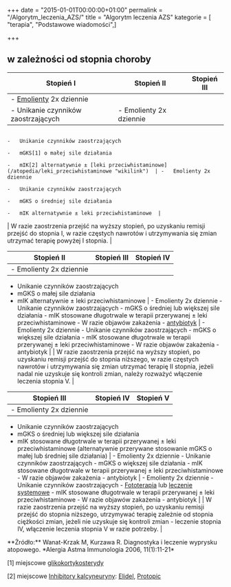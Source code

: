 +++
date = "2015-01-01T00:00:00+01:00"
permalink = "/Algorytm_leczenia_AZS/"
title = "Algorytm leczenia AZS"
kategorie = [ "terapia", "Podstawowe wiadomości",]

+++

w zależności od stopnia choroby
-------------------------------

| Stopień I                                                                                                                                                                        | Stopień II                                                                                | Stopień III                                     |
|----------------------------------------------------------------------------------------------------------------------------------------------------------------------------------|-------------------------------------------------------------------------------------------|-------------------------------------------------|
| -   [Emolienty](/atopedia/Emolienty "wikilink") 2x dziennie
 -   Unikanie czynników zaostrzających                                                                                                                                             | -   Emolienty 2x dziennie
                                                                                                                                                                                    -   Unikanie czynników zaostrzających
                                                                                                                                                                                    -   mGKS[1] o małej sile działania
                                                                                                                                                                                    -   mIK[2] alternatywnie ± [leki przeciwhistaminowe](/atopedia/leki_przeciwhistaminowe "wikilink")  | -   Emolienty 2x dziennie
                                                                                                                                                                                                                                                                                -   Unikanie czynników zaostrzających
                                                                                                                                                                                                                                                                                -   mGKS o średniej sile działania
                                                                                                                                                                                                                                                                                -   mIK alternatywnie ± leki przeciwhistaminowe  |
| W razie zaostrzenia przejść na wyższy stopień, po uzyskaniu remisji przejść do stopnia I, w razie częstych nawrotów i utrzymywania się zmian utrzymać terapię powyżej I stopnia. |

| Stopień II                                                                                                                                                                                                                                                                   | Stopień III                                                                   | Stopień IV                                                                    |
|------------------------------------------------------------------------------------------------------------------------------------------------------------------------------------------------------------------------------------------------------------------------------|-------------------------------------------------------------------------------|-------------------------------------------------------------------------------|
| -   Emolienty 2x dziennie
 -   Unikanie czynników zaostrzających
 -   mGKS o małej sile działania
 -   mIK alternatywnie ± leki przeciwhistaminowe                                                                                                                                                                                                                               | -   Emolienty 2x dziennie
                                                                                                                                                                                                                                                                                -   Unikanie czynników zaostrzających
                                                                                                                                                                                                                                                                                -   mGKS o średniej lub większej sile działania
                                                                                                                                                                                                                                                                                -   mIK stosowane długotrwale w terapii przerywanej ± leki przeciwhistaminowe
                                                                                                                                                                                                                                                                                -   W razie objawów zakażenia - [antybiotyk](/atopedia/antybiotyk "wikilink")           | -   Emolienty 2x dziennie
                                                                                                                                                                                                                                                                                                                                                                -   Unikanie czynników zaostrzających
                                                                                                                                                                                                                                                                                                                                                                -   mGKS o większej sile działania
                                                                                                                                                                                                                                                                                                                                                                -   mIK stosowane długotrwale w terapii przerywanej ± leki przeciwhistaminowe
                                                                                                                                                                                                                                                                                                                                                                -   W razie objawów zakażenia - antybiotyk                                     |
| W razie zaostrzenia przejść na wyższy stopień, po uzyskaniu remisji przejść do stopnia niższego, w razie częstych nawrotów i utrzymywania się zmian utrzymać terapię II stopnia, jeżeli nadal nie uzyskuje się kontroli zmian, należy rozważyć włączenie leczenia stopnia V. |

| Stopień III                                                                                                                                                                                                                                                           | Stopień IV                                                                    | Stopień V                                                                                                        |
|-----------------------------------------------------------------------------------------------------------------------------------------------------------------------------------------------------------------------------------------------------------------------|-------------------------------------------------------------------------------|------------------------------------------------------------------------------------------------------------------|
| -   Emolienty 2x dziennie
 -   Unikanie czynników zaostrzających
 -   mGKS o średniej lub większej sile działania
 -   mIK stosowane długotrwale w terapii przerywanej ± leki przeciwhistaminowe (alternatywnie przerywane stosowanie mGKS o małej lub średniej sile działania)                                                                                                           | -   Emolienty 2x dziennie
                                                                                                                                                                                                                                                                         -   Unikanie czynników zaostrzających
                                                                                                                                                                                                                                                                         -   mGKS o większej sile działania
                                                                                                                                                                                                                                                                         -   mIK stosowane długotrwale w terapii przerywanej ± leki przeciwhistaminowe
                                                                                                                                                                                                                                                                         -   W razie objawów zakażenia - antybiotyk                                     | -   Emolienty 2x dziennie
                                                                                                                                                                                                                                                                                                                                                         -   Unikanie czynników zaostrzających
                                                                                                                                                                                                                                                                                                                                                         -   [Fototerapia](/atopedia/Fototerapia "wikilink") lub [leczenie systemowe](/Leki_immunosupresyjne#Systemowe "wikilink")
                                                                                                                                                                                                                                                                                                                                                         -   mIK stosowane długotrwale w terapii przerywanej ± leki przeciwhistaminowe
                                                                                                                                                                                                                                                                                                                                                         -   W razie objawów zakażenia - antybiotyk                                                                        |
| W razie zaostrzenia przejść na wyższy stopień, po uzyskaniu remisji przejść do stopnia niższego, utrzymywać terapię zależnie od stopnia ciężkości zmian, jeżeli nie uzyskuje się kontroli zmian - leczenie stopnia IV, włączenie leczenia stopnia V w razie potrzeby. |

<references />
**Żródło:** Wanat-Krzak M, Kurzawa R. Diagnostyka i leczenie wyprysku atopowego. *Alergia Astma Immunologia 2006, 11(1):11-21*

 

[1] miejscowe [glikokortykosterydy](/atopedia/glikokortykosterydy "wikilink")

[2] miejscowe [Inhibitory kalcyneuryny](/atopedia/Inhibitory_kalcyneuryny "wikilink"): [Elidel](/atopedia/Elidel "wikilink"), [Protopic](/atopedia/Protopic "wikilink")
